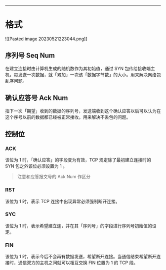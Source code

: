 ___
# 格式
![[Pasted image 20230521223044.png]]

## 序列号 Seq Num
在建立连接时由计算机生成的随机数作为其初始值，通过 SYN 包传给接收端主机，每发送一次数据，就「累加」一次该「数据字节数」的大小。用来解决网络包乱序问题。

## 确认应答号 Ack Num
指下一次「期望」收到的数据的序列号，发送端收到这个确认应答以后可以认为在这个序号以前的数据都已经被正常接收。用来解决不丢包的问题。

## 控制位

### ACK
该位为 1 时，「确认应答」的字段变为有效，TCP 规定除了最初建立连接时的 SYN 包之外该位必须设置为 1 。
> 注意和应答报文号的 Ack Num 作区分

### RST
该位为 1 时，表示 TCP 连接中出现异常必须强制断开连接。

### SYC
该位为 1 时，表示希望建立连，并在其「序列号」的字段进行序列号初始值的设定。

### FIN
该位为 1 时，表示今后不会再有数据发送，希望断开连接。当通信结束希望断开连接时，通信双方的主机之间就可以相互交换 FIN 位置为 1 的 TCP 段。